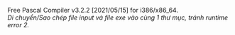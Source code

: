 Free Pascal Compiler v3.2.2 [2021/05/15] for i386/x86_64.  
_Di chuyển/Sao chép file input và file exe vào cùng 1 thư mục, tránh runtime error 2._